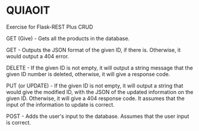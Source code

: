 # QUIAOIT
Exercise for Flask-REST Plus CRUD

GET (Give) - Gets all the products in the database.

GET - Outputs the JSON format of the given ID, if there is. Otherwise, it would output a 404 error.

DELETE - If the given ID is not empty, it will output a string message that the given ID number is deleted, otherwise, it will give a response code.

PUT (or UPDATE) - If the given ID is not empty, it will output a string that would give the modified ID, with the JSON of the updated information on the given ID. Otherwise, it will give a 404 response code. It assumes that the input of the information to update is correct.

POST - Adds the user's input to the database. Assumes that the user input is correct.
